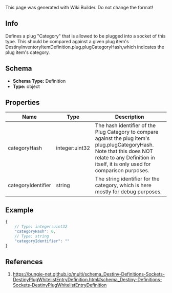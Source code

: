 <span class="wiki-builder">This page was generated with Wiki Builder. Do not change the format!</span>

## Info
Defines a plug &quot;Category&quot; that is allowed to be plugged into a socket of this type. This should be compared against a given plug item's DestinyInventoryItemDefinition.plug.plugCategoryHash,which indicates the plug item's category.

## Schema
* **Schema Type:** Definition
* **Type:** object

## Properties
Name | Type | Description
---- | ---- | -----------
categoryHash | integer:uint32 | The hash identifier of the Plug Category to compare against the plug item's plug.plugCategoryHash. Note that this does NOT relate to any Definition in itself, it is only used for comparison purposes.
categoryIdentifier | string | The string identifier for the category, which is here mostly for debug purposes.

## Example
```javascript
{
    // Type: integer:uint32
    "categoryHash": 0,
    // Type: string
    "categoryIdentifier": ""
}

```

## References
1. https://bungie-net.github.io/multi/schema_Destiny-Definitions-Sockets-DestinyPlugWhitelistEntryDefinition.html#schema_Destiny-Definitions-Sockets-DestinyPlugWhitelistEntryDefinition
